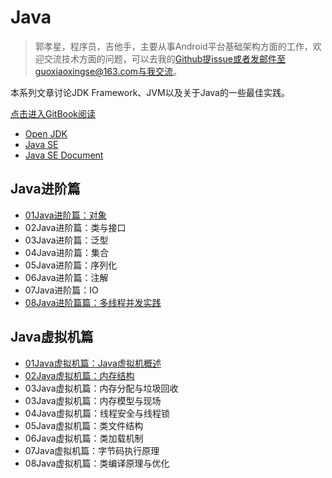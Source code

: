 # Java

>郭孝星，程序员，吉他手，主要从事Android平台基础架构方面的工作，欢迎交流技术方面的问题，可以去我的[Github](https://github.com/guoxiaoxing)提issue或者发邮件至guoxiaoxingse@163.com与我交流。

本系列文章讨论JDK Framework、JVM以及关于Java的一些最佳实践。

[点击进入GitBook阅读](https://guoxiaoxing.gitbooks.io/java/content/)

- [Open JDK](http://openjdk.java.net/)
- [Java SE](http://www.oracle.com/technetwork/java/javase/overview/index.html)
- [Java SE Document](http://docs.oracle.com/javase/8/)

## Java进阶篇

- [01Java进阶篇：对象](https://github.com/guoxiaoxing/java/blob/master/doc/Java进阶篇/01Java进阶篇：对象.md)
- 02Java进阶篇：类与接口
- 03Java进阶篇：泛型
- 04Java进阶篇：集合
- 05Java进阶篇：序列化
- 06Java进阶篇：注解
- 07Java进阶篇：IO
- [08Java进阶篇篇：多线程并发实践](https://github.com/guoxiaoxing/java/blob/master/doc/Java进阶篇/08Java进阶篇：多线程并发实践.md)

## Java虚拟机篇

- [01Java虚拟机篇：Java虚拟机概述](https://github.com/guoxiaoxing/java/blob/master/doc/Java虚拟机篇/01Java虚拟机篇：Java虚拟机概述.md)
- [02Java虚拟机篇：内存结构](https://github.com/guoxiaoxing/java/blob/master/doc/Java虚拟机篇/02Java虚拟机篇：内存结构.md)
- 03Java虚拟机篇：内存分配与垃圾回收
- 03Java虚拟机篇：内存模型与现场
- 04Java虚拟机篇：线程安全与线程锁
- 05Java虚拟机篇：类文件结构
- 06Java虚拟机篇：类加载机制
- 07Java虚拟机篇：字节码执行原理
- 08Java虚拟机篇：类编译原理与优化
